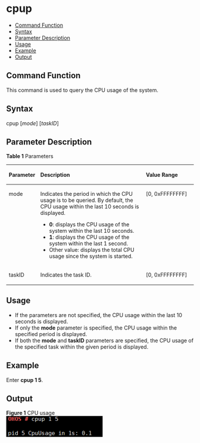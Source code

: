 # cpup<a name="EN-US_TOPIC_0000001051451546"></a>

-   [Command Function](#section1842161614217)
-   [Syntax](#section5629527427)
-   [Parameter Description](#section133651361023)
-   [Usage](#section156611948521)
-   [Example](#section68501605319)
-   [Output](#section19871522144219)

## Command Function<a name="section1842161614217"></a>

This command is used to query the CPU usage of the system.

## Syntax<a name="section5629527427"></a>

cpup \[_mode_\] \[_taskID_\]

## Parameter Description<a name="section133651361023"></a>

**Table  1**  Parameters

<a name="table3774mcpsimp"></a>
<table><thead align="left"><tr id="row3780mcpsimp"><th class="cellrowborder" valign="top" width="16%" id="mcps1.2.4.1.1"><p id="p3782mcpsimp"><a name="p3782mcpsimp"></a><a name="p3782mcpsimp"></a><strong id="b2691194217466"><a name="b2691194217466"></a><a name="b2691194217466"></a>Parameter</strong></p>
</th>
<th class="cellrowborder" valign="top" width="56.99999999999999%" id="mcps1.2.4.1.2"><p id="p3784mcpsimp"><a name="p3784mcpsimp"></a><a name="p3784mcpsimp"></a><strong id="b5417164517462"><a name="b5417164517462"></a><a name="b5417164517462"></a>Description</strong></p>
</th>
<th class="cellrowborder" valign="top" width="27%" id="mcps1.2.4.1.3"><p id="p3786mcpsimp"><a name="p3786mcpsimp"></a><a name="p3786mcpsimp"></a><strong id="b10469421112910"><a name="b10469421112910"></a><a name="b10469421112910"></a>Value Range</strong></p>
</th>
</tr>
</thead>
<tbody><tr id="row3787mcpsimp"><td class="cellrowborder" valign="top" width="16%" headers="mcps1.2.4.1.1 "><p id="p3789mcpsimp"><a name="p3789mcpsimp"></a><a name="p3789mcpsimp"></a>mode</p>
</td>
<td class="cellrowborder" valign="top" width="56.99999999999999%" headers="mcps1.2.4.1.2 "><p id="p168830912393"><a name="p168830912393"></a><a name="p168830912393"></a>Indicates the period in which the CPU usage is to be queried. By default, the CPU usage within the last 10 seconds is displayed.</p>
<a name="ul115118371817"></a><a name="ul115118371817"></a><ul id="ul115118371817"><li><strong id="b125115372117"><a name="b125115372117"></a><a name="b125115372117"></a>0</strong>: displays the CPU usage of the system within the last 10 seconds.</li><li><strong id="b105118370110"><a name="b105118370110"></a><a name="b105118370110"></a>1</strong>: displays the CPU usage of the system within the last 1 second.</li><li>Other value: displays the total CPU usage since the system is started.</li></ul>
</td>
<td class="cellrowborder" valign="top" width="27%" headers="mcps1.2.4.1.3 "><p id="p3794mcpsimp"><a name="p3794mcpsimp"></a><a name="p3794mcpsimp"></a>[0, 0xFFFFFFFF]</p>
</td>
</tr>
<tr id="row3795mcpsimp"><td class="cellrowborder" valign="top" width="16%" headers="mcps1.2.4.1.1 "><p id="p3797mcpsimp"><a name="p3797mcpsimp"></a><a name="p3797mcpsimp"></a>taskID</p>
</td>
<td class="cellrowborder" valign="top" width="56.99999999999999%" headers="mcps1.2.4.1.2 "><p id="p3799mcpsimp"><a name="p3799mcpsimp"></a><a name="p3799mcpsimp"></a>Indicates the task ID.</p>
</td>
<td class="cellrowborder" valign="top" width="27%" headers="mcps1.2.4.1.3 "><p id="p3802mcpsimp"><a name="p3802mcpsimp"></a><a name="p3802mcpsimp"></a>[0, 0xFFFFFFFF]</p>
</td>
</tr>
</tbody>
</table>

## Usage<a name="section156611948521"></a>

-   If the parameters are not specified, the CPU usage within the last 10 seconds is displayed.
-   If only the  **mode**  parameter is specified, the CPU usage within the specified period is displayed.
-   If both the  **mode**  and  **taskID**  parameters are specified, the CPU usage of the specified task within the given period is displayed.

## Example<a name="section68501605319"></a>

Enter  **cpup 1 5**.

## Output<a name="section19871522144219"></a>

**Figure  1**  CPU usage<a name="fig1251224812504"></a>  
![](figure/cpu-usage.png "cpu-usage")

